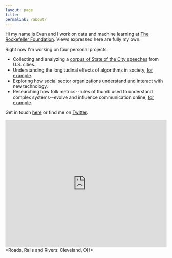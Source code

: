```yaml
---
layout: page
title: 
permalink: /about/
---
```


Hi my name is Evan and I work on data and machine learning at <a href = "https://www.rockefellerfoundation.org/" target = "_blank">The Rockefeller Foundation</a>. Views expressed here are fully my own.

Right now I'm working on four personal projects: 

* Collecting and analyzing a <a href = "https://github.com/etachov/state_of_the_city" target = "_blank">corpus of State of the City speeches</a> from U.S. cities.
* Understanding the longitudinal effects of algorithms in society, <a href = "http://beltmag.com/the-legacy-of-redlining-in-rust-belt-cities/" target = "_blank">for example</a>.
* Exploring how social sector organizations understand and interact with new technology.
* Researching how folk metrics--rules of thumb used to understand complex systems--evolve and influence communication online, <a href = "https://etachov.shinyapps.io/Twitter_Tern/" target = "_blank">for example</a>.


Get in touch [here](http://etachov.github.io/contact/) or find me on <a href = "https://twitter.com/EvanTachovsky" target = "_blank">Twitter</a>.


<iframe width='100%' height='400px' frameBorder='0' src='https://a.tiles.mapbox.com/v4/thac.kphl967o/zoomwheel.html?access_token=pk.eyJ1IjoidGhhYyIsImEiOiJtOEgxY1c0In0.R0lZZADkH3i5mGKRgpXw0g'></iframe>
*Roads, Rails and Rivers: Cleveland, OH*




